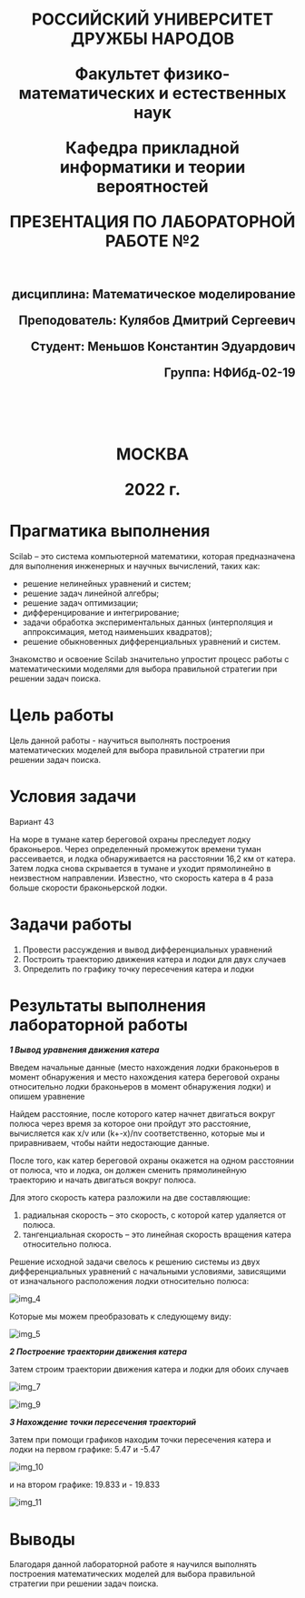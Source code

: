 <h1 align="center">
<p>РОССИЙСКИЙ УНИВЕРСИТЕТ ДРУЖБЫ НАРОДОВ 
<p>Факультет физико-математических и естественных наук  
<p>Кафедра прикладной информатики и теории вероятностей
<p>ПРЕЗЕНТАЦИЯ ПО ЛАБОРАТОРНОЙ РАБОТЕ №2
<br></br>
<h2  align="right">
<p>дисциплина: Математическое моделирование
<p>Преподователь: Кулябов Дмитрий Сергеевич
<p>Студент: Меньшов Константин Эдуардович
<p>Группа: НФИбд-02-19
<br></br>
<br></br>
<h1 align="center">
<p>МОСКВА
<p>2022 г.
</h1>

# **Прагматика выполнения**

Scilab – это система компьютерной математики, которая предназначена для выполнения
инженерных и научных вычислений, таких как:

* решение нелинейных уравнений и систем;
* решение задач линейной алгебры;
* решение задач оптимизации;
* дифференцирование и интегрирование;
* задачи обработка экспериментальных данных (интерполяция и аппроксимация,
метод наименьших квадратов);
* решение обыкновенных дифференциальных уравнений и систем.

Знакомство и освоение Scilab значительно упростит процесс работы с математическими моделями для выбора правильной стратегии при решении задач поиска.

# **Цель работы** 

Цель данной работы - научиться выполнять построения математических моделей для выбора правильной стратегии при решении задач поиска.

# **Условия задачи**

Вариант 43

На море в тумане катер береговой охраны преследует лодку браконьеров.
Через определенный промежуток времени туман рассеивается, и лодка
обнаруживается на расстоянии 16,2 км от катера. Затем лодка снова скрывается в
тумане и уходит прямолинейно в неизвестном направлении. Известно, что скорость
катера в 4 раза больше скорости браконьерской лодки.

# **Задачи работы**

1. Провести рассуждения и вывод дифференциальных уравнений
2. Построить траекторию движения катера и лодки для двух случаев
3. Определить по графику точку пересечения катера и лодки

# **Результаты выполнения лабораторной работы** 

***1 Вывод уравнения движения катера***

Введем начальные данные (место нахождения лодки браконьеров в момент обнаружения и место нахождения катера береговой охраны относительно лодки браконьеров в момент обнаружения лодки) и опишем уравнение

Найдем расстояние, после которого катер начнет двигаться вокруг полюса через время за которое они пройдут это расстояние, вычисляется как x/v или (k+-x)/nv соответственно, которые мы и приравниваем, чтобы найти недостающие данные.


После того, как катер береговой охраны окажется на одном расстоянии от полюса, что и лодка, он должен сменить прямолинейную траекторию и начать двигаться вокруг полюса.

Для этого скорость катера разложили на две составляющие:
1. радиальная скорость – это скорость, с которой катер удаляется от полюса.
2. тангенциальная скорость – это линейная скорость вращения катера относительно полюса.

Решение исходной задачи свелось к решению системы из двух
дифференциальных уравнений с начальными условиями, зависящими от изначального расположения лодки относительно полюса:

![img_4](photo/4.png "equations")

Которые мы можем преобразовать к следующему виду:

![img_5](photo/5.png  "equation")


***2 Построение траектории движения катера***

Затем строим траектории движения катера и лодки для обоих случаев

![img_7](photo/7.png "graphic_1")

![img_9](photo/9.png "graphic_2")

***3 Нахождение точки пересечения траекторий***

Затем при помощи графиков находим точки пересечения катера и лодки на первом графике: 5.47 и -5.47

![img_10](photo/10.png "point_1")

и на втором графике: 19.833 и - 19.833

![img_11](photo/11.png "point_2")

# Выводы

Благодаря данной лабораторной работе я научился выполнять построения математических моделей для выбора правильной стратегии при решении задач поиска.
